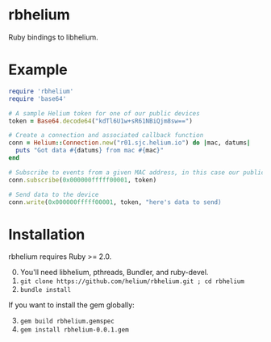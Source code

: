 rbhelium
========

Ruby bindings to libhelium.

Example
=======

```ruby
require 'rbhelium'
require 'base64'

# A sample Helium token for one of our public devices
token = Base64.decode64("kdTl6U1w+sR61NBiQjm8sw==")

# Create a connection and associated callback function
conn = Helium::Connection.new("r01.sjc.helium.io") do |mac, datums|
  puts "Got data #{datums} from mac #{mac}"
end

# Subscribe to events from a given MAC address, in this case our public device
conn.subscribe(0x000000fffff00001, token)

# Send data to the device
conn.write(0x000000fffff00001, token, "here's data to send)
```

Installation
============

rbhelium requires Ruby >= 2.0.

0. You'll need libhelium, pthreads, Bundler, and ruby-devel.
1. `git clone https://github.com/helium/rbhelium.git ; cd rbhelium`
2. `bundle install`

If you want to install the gem globally:

3. `gem build rbhelium.gemspec`
4. `gem install rbhelium-0.0.1.gem`
